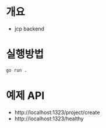# 개요 
* jcp backend

# 실행방법
```sh
go run .
```

# 예제 API
* http://localhost:1323/project/create
* http://localhost:1323/healthy
